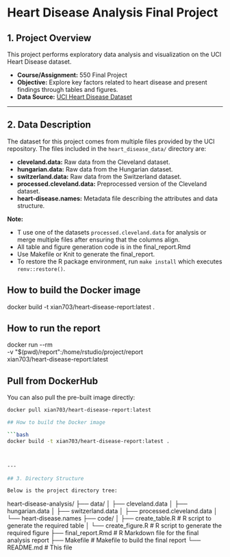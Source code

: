 # Heart Disease Analysis Final Project

## 1. Project Overview

This project performs exploratory data analysis and visualization on the UCI Heart Disease dataset.
- **Course/Assignment:** 550 Final Project
- **Objective:** Explore key factors related to heart disease and present findings through tables and figures.
- **Data Source:** [UCI Heart Disease Dataset](https://archive.ics.uci.edu/dataset/45/heart+disease)

---

## 2. Data Description

The dataset for this project comes from multiple files provided by the UCI repository. The files included in the `heart_disease_data/` directory are:
- **cleveland.data:** Raw data from the Cleveland dataset.
- **hungarian.data:** Raw data from the Hungarian dataset.
- **switzerland.data:** Raw data from the Switzerland dataset.
- **processed.cleveland.data:** Preprocessed version of the Cleveland dataset.
- **heart-disease.names:** Metadata file describing the attributes and data structure.

**Note:**  
- T use one of the datasets  `processed.cleveland.data` for analysis or merge multiple files after ensuring that the columns align.  
- All table and figure generation code is in the final_report.Rmd
- Use Makefile or Knit to generate the final_report.
- To restore the R package environment, run `make install` which executes `renv::restore()`.


## How to build the Docker image
docker build -t xian703/heart-disease-report:latest .

## How to run the report
docker run --rm \
  -v "$(pwd)/report":/home/rstudio/project/report \
  xian703/heart-disease-report:latest

## Pull from DockerHub
You can also pull the pre-built image directly:

```bash
docker pull xian703/heart-disease-report:latest

## How to build the Docker image

```bash
docker build -t xian703/heart-disease-report:latest .


  
---

## 3. Directory Structure

Below is the project directory tree:

```
heart-disease-analysis/
├── data/
│   ├── cleveland.data
│   ├── hungarian.data
│   ├── switzerland.data
│   ├── processed.cleveland.data
│   └── heart-disease.names
├── code/
│   ├── create_table.R         # R script to generate the required table
│   └── create_figure.R        # R script to generate the required figure
├── final_report.Rmd           # R Markdown file for the final analysis report
├── Makefile                   # Makefile to build the final report
└── README.md                  # This file
